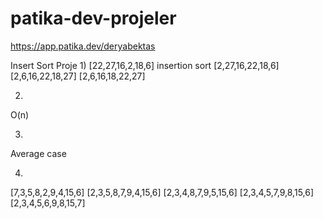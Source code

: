 # patika-dev-projeler

https://app.patika.dev/deryabektas

Insert Sort Proje
1)
[22,27,16,2,18,6]    insertion sort
[2,27,16,22,18,6]
[2,6,16,22,18,27]
[2,6,16,18,22,27]

2)
O(n)

3)
Average case

4)
[7,3,5,8,2,9,4,15,6]
[2,3,5,8,7,9,4,15,6]
[2,3,4,8,7,9,5,15,6]
[2,3,4,5,7,9,8,15,6]
[2,3,4,5,6,9,8,15,7]
